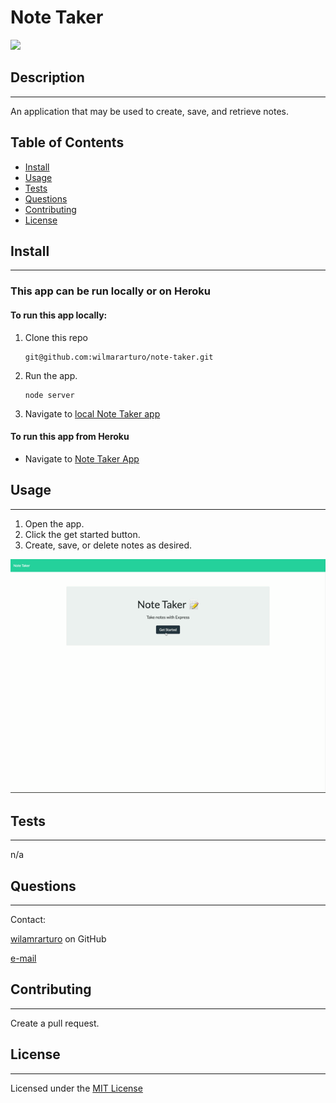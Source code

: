 # Note Taker

![](https://img.shields.io/badge/license-MIT%20License-blue)

## Description

---

An application that may be used to create, save, and retrieve notes.

## Table of Contents
- [Install](#install)
- [Usage](#usage)
- [Tests](#tests)
- [Questions](#questions)
- [Contributing](#contributing)
- [License](#license)

## Install

---

### This app can be run locally or on Heroku

#### To run this app locally:

1. Clone this repo
    ```
    git@github.com:wilmararturo/note-taker.git
    ```
1. Run the app.
    ```
    node server
    ```
1. Navigate to [local Note Taker app]( http://localhost:3000)

#### To run this app from Heroku

- Navigate to [Note Taker App]()

## Usage

---

1. Open the app.
1. Click the get started button.
1. Create, save, or delete notes as desired.

![](./noteTaker.gif)

## Tests

---

n/a

## Questions

---

Contact:

[wilamrarturo](https://github.com/wilamrarturo) on GitHub

[e-mail](mailto:wilamrs@gmail.com)

## Contributing

---

Create a pull request.

## License

---

Licensed under the [MIT License](https://api.github.com/licenses/mit)